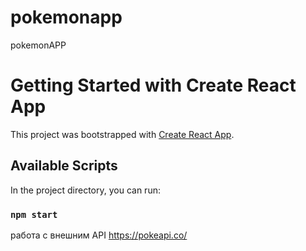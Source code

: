 # pokemonapp
pokemonAPP
# Getting Started with Create React App

This project was bootstrapped with [Create React App](https://github.com/facebook/create-react-app).

## Available Scripts

In the project directory, you can run:

### `npm start`


работа с внешним API https://pokeapi.co/
